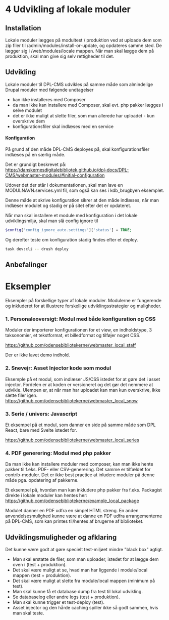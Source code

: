 # 4 Udvikling af lokale moduler

## Installation

Lokale moduler lægges på modultest / produktion ved at uploade dem som zip filer til /admin/modules/install-or-update, og opdateres samme sted. De lægger sig i /web/modules/locale mappen.
Når man skal lægge dem på produktion, skal man give sig selv rettigheder til det.

## Udvikling

Lokale moduler til DPL-CMS udvikles på samme måde som almindelige Drupal moduler med følgende undtagelser

- kan ikke installeres med Composer
- da man ikke kan installere med Composer, skal evt. php pakker lægges i selve modulet
- det er ikke muligt at slette filer, som man allerede har uploadet - kun overskrive dem
- konfigurationsfiler skal indlæses med en service

#### Konfiguration

På grund af den måde DPL-CMS deployes på, skal konfigurationsfiler indlæses på en særlig måde.

Det er grundigt beskrevet på:
https://danskernesdigitalebibliotek.github.io/dpl-docs/DPL-CMS/webmaster-modules/#initial-configuration

Udover det der står i dokumentationen, skal man lave en MODULNAVN.services.yml fil, som også kan ses i kdb_brugbyen eksemplet.

Denne måde at skrive konfiguration sikrer at den måde indlæses, når man indlæser modulet og stadig er på sitet efter det er opdateret.

Når man skal installere et module med konfiguration i det lokale udviklingsmiljø, skal man slå config ignore til

```php
$config['config_ignore_auto.settings']['status'] = TRUE;
```

Og derefter teste om konfiguration stadig findes efter et deploy.

```sh
task dev:cli -- drush deploy
```

## Anbefalinger

# Eksempler

Eksempler på forskellige typer af lokale moduler. Modulerne er fungerende og inkluderet for at illustrere forskellige udviklingsstrategier og muligheder.

### 1. Personaleoversigt: Modul med både konfiguration og CSS

Moduler der importerer konfigurationen for et view, en indholdstype, 3 taksonomier, et tekstformat, et billedformat og tilføjer noget CSS.

https://github.com/odensebibliotekerne/webmaster_local_staff

Der er ikke lavet demo indhold.

### 2. Snevejr: Asset Injector kode som modul

Eksemple på et modul, som indlæser JS/CSS istedet for at gøre det i asset injector. Fordelen er at koden er versioneret og det gør det nemmere at udvikle.
Ulempen er, at når man har uploadet kan man kun overskrive, ikke slette filer igen.
https://github.com/odensebibliotekerne/webmaster_local_snow

### 3. Serie / univers: Javascript

Et eksempel på et modul, som danner en side på samme måde som DPL React, bare med Svelte istedet for.

https://github.com/odensebibliotekerne/webmaster_local_series

### 4. PDF generering: Modul med php pakker

Da man ikke kan installere moduler med composer, kan man ikke hente pakker til f.eks. PDF- eller CSV-generering. Det samme er tilfældet for contrib-moduler. Det er ikke best practice at inludere moduler på denne måde pga. opdatering af pakkerne.

Et eksempel på, hvordan man kan inkludere php pakker fra f.eks. Packagist direkte i lokale moduler kan hentes her:
https://github.com/odensebibliotekerne/example_local_package

Modulet danner en PDF udfra en simpel HTML streng. En anden anvendelsesmulighed kunne være at danne en PDF udfra arrangementerne på DPL-CMS, som kan printes til/hentes af brugerne af biblioteket.

## Udviklingsmuligheder og afklaring

Det kunne være godt at gøre specielt test-miljøet mindre "black box" agtigt.

- Man skal erstatte de filer, som man uploader, istedet for at lægge dem oven i (test + produktion).
- Det skal være muligt at se, hvad man har liggende i module/local mappen (test + produktion).
- Det skal være muligt at slette fra module/local mappen (minimum på test).
- Man skal kunne få et database dump fra test til lokal udvikling.
- Se databaselog eller andre logs (test + produktion).
- Man skal kunne trigger et test-deploy (test).
- Asset injector og den hårde caching spiller ikke så godt sammen, hvis man skal teste.
